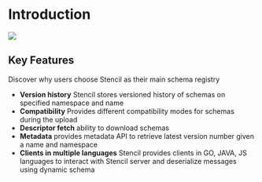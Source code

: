 # Introduction

![](/assets/overview.svg)

## Key Features

Discover why users choose Stencil as their main schema registry

- **Version history** Stencil stores versioned history of schemas on specified namespace and name
- **Compatibility** Provides different compatibility modes for schemas during the upload
- **Descriptor fetch** ability to download schemas
- **Metadata** provides metadata API to retrieve latest version number given a name and namespace
- **Clients in multiple languages** Stencil provides clients in GO, JAVA, JS languages to interact with Stencil server and deserialize messages using dynamic schema
